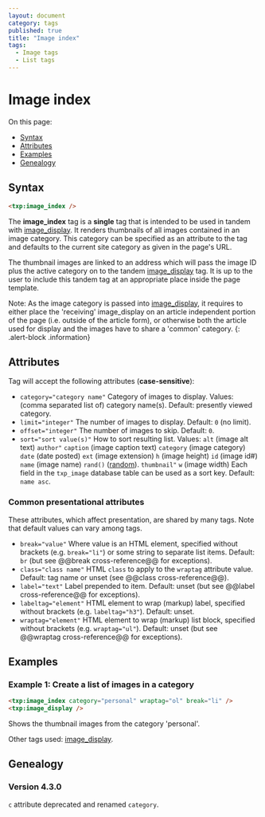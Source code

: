 ```yaml
---
layout: document
category: tags
published: true
title: "Image index"
tags:
  - Image tags
  - List tags
---
```


# Image index

On this page:

* [Syntax](#user-content-syntax)
* [Attributes](#user-content-attributes)
* [Examples](#user-content-examples)
* [Genealogy](#user-content-genealogy)

## Syntax

~~~ html
<txp:image_index />
~~~

The **image_index** tag is a __single__ tag that is intended to be used in tandem with [image_display](image-display). It renders thumbnails of all images contained in an image category. This category can be specified as an attribute to the tag and defaults to the current site category as given in the page's URL.

The thumbnail images are linked to an address which will pass the image ID plus the active category on to the tandem [image_display](image-display) tag. It is up to the user to include this tandem tag at an appropriate place inside the page template.

Note: As the image category is passed into [image_display](image-display), it requires to either place the 'receiving' image_display on an article independent portion of the page (i.e. outside of the article form), or otherwise both the article used for display and the images have to share a 'common' category.
{: .alert-block .information}

## Attributes

Tag will accept the following attributes (**case-sensitive**):

* `category="category name"`
Category of images to display.
Values: (comma separated list of) category name(s).
Default: presently viewed category.
* `limit="integer"`
The number of images to display.
Default: `0` (no limit).
* `offset="integer"`
The number of images to skip.
Default: `0`.
* `sort="sort value(s)"`
How to sort resulting list.
Values:
`alt` (image alt text)
`author"`
`caption` (image caption text)
`category` (image category)
`date` (date posted)
`ext` (image extension)
`h` (image height)
`id` (image id#)
`name` (image name)
`rand()` ([random](http://dev.mysql.com/doc/refman/5.0/en/mathematical-functions.html#function_rand)).
`thumbnail"`
`w` (image width)
Each field in the `txp_image` database table can be used as a sort key.
Default: `name asc`.

### Common presentational attributes

These attributes, which affect presentation, are shared by many tags. Note that default values can vary among tags.

* `break="value"`
Where value is an HTML element, specified without brackets (e.g. `break="li"`) or some string to separate list items.
Default: `br` (but see @@break cross-reference@@ for exceptions).
* `class="class name"`
HTML `class` to apply to the `wraptag` attribute value.
Default: tag name or unset (see @@class cross-reference@@).
* `label="text"`
Label prepended to item.
Default: unset (but see @@label cross-reference@@ for exceptions).
* `labeltag="element"`
HTML element to wrap (markup) label, specified without brackets (e.g. `labeltag="h3"`).
Default: unset.
* `wraptag="element"`
HTML element to wrap (markup) list block, specified without brackets (e.g. `wraptag="ul"`).
Default: unset (but see @@wraptag cross-reference@@ for exceptions).

## Examples

### Example 1: Create a list of images in a category

~~~ html
<txp:image_index category="personal" wraptag="ol" break="li" />
<txp:image_display />
~~~

Shows the thumbnail images from the category 'personal'.

Other tags used: [image_display](image-display).

## Genealogy

### Version 4.3.0

`c` attribute deprecated and renamed `category`.
